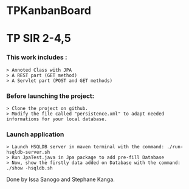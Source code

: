 # TPKanbanBoard

# TP SIR 2-4,5 



### This work  includes :

    > Annoted Class with JPA
    > A REST part (GET method)
    > A Servlet part (POST and GET methods)

### Before launching the project:

    > Clone the project on github.
    > Modify the file called "persistence.xml" to adapt needed informations for your local database.
    
 ### Launch application
 
    > Launch HSQLDB server in maven terminal with the command: ./run-hsqldb-server.sh
    > Run JpaTest.java in Jpa package to add pre-fill Database
    > Now, show the firstly data added on Database with the command:  ./show -hsqldb.sh




Done by Issa Sanogo and Stephane Kanga.
